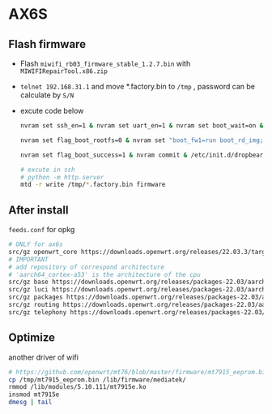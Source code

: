 # AX6S

## Flash firmware

- Flash `miwifi_rb03_firmware_stable_1.2.7.bin` with `MIWIFIRepairTool.x86.zip`
- `telnet 192.168.31.1` and move *.factory.bin to `/tmp` , password can be calculate by `S/N`
- excute code below

    ```bash
    nvram set ssh_en=1 & nvram set uart_en=1 & nvram set boot_wait=on & nvram set bootdelay=3 & nvram set flag_try_sys1_failed=0 & nvram set flag_try_sys2_failed=1

    nvram set flag_boot_rootfs=0 & nvram set "boot_fw1=run boot_rd_img;bootm"

    nvram set flag_boot_success=1 & nvram commit & /etc/init.d/dropbear enable & /etc/init.d/dropbear start

    # excute in ssh
    # python -m http.server
    mtd -r write /tmp/*.factory.bin firmware
    ```

## After install

`feeds.conf` for opkg

```bash
# ONLY for ax6s
src/gz openwrt_core https://downloads.openwrt.org/releases/22.03.3/targets/mediatek/mt7622/packages
# IMPORTANT
# add repository of correspond architecture
# 'aarch64_cortex-a53' is the architecture of the cpu
src/gz base https://downloads.openwrt.org/releases/packages-22.03/aarch64_cortex-a53/base
src/gz luci https://downloads.openwrt.org/releases/packages-22.03/aarch64_cortex-a53/luci
src/gz packages https://downloads.openwrt.org/releases/packages-22.03/aarch64_cortex-a53/packages
src/gz routing https://downloads.openwrt.org/releases/packages-22.03/aarch64_cortex-a53/routing
src/gz telephony https://downloads.openwrt.org/releases/packages-22.03/aarch64_cortex-a53/telephony
```

## Optimize

another driver of wifi

```bash
# https://github.com/openwrt/mt76/blob/master/firmware/mt7915_eeprom.bin
cp /tmp/mt7915_eeprom.bin /lib/firmware/mediatek/
rmmod /lib/modules/5.10.111/mt7915e.ko
insmod mt7915e
dmesg | tail
```
